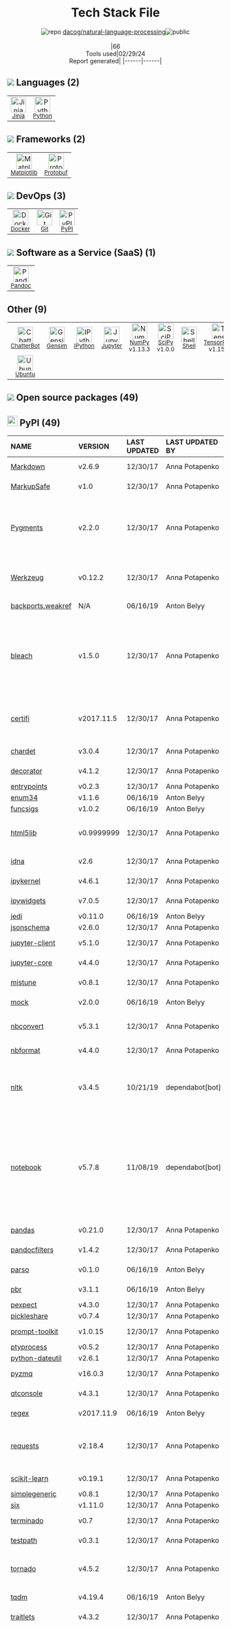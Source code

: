 <!--
&lt;--- Readme.md Snippet without images Start ---&gt;
## Tech Stack
dacog/natural-language-processing is built on the following main stack:

- [Jinja](https://palletsprojects.com/p/jinja/) – Templating Languages & Extensions
- [Python](https://www.python.org) – Languages
- [Matplotlib](http://matplotlib.org) – Charting Libraries
- [Protobuf](https://developers.google.com/protocol-buffers/) – Serialization Frameworks
- [Docker](https://www.docker.com/) – Virtual Machine Platforms & Containers
- [Pandoc](https://pandoc.org/) – File Conversion
- [ChatterBot](https://chatterbot.readthedocs.io/en/stable/) – Chatbot Platforms & Tools
- [Gensim](https://radimrehurek.com/gensim/) – NLP / Sentiment Analysis
- [IPython](http://ipython.org/index.html) – Shells
- [Jupyter](http://jupyter.org) – Data Science Notebooks
- [NumPy](http://www.numpy.org/) – Data Science Tools
- [SciPy](http://www.scipy.org) – Data Science Tools
- [Shell](https://en.wikipedia.org/wiki/Shell_script) – Shells
- [TensorFlow](https://www.tensorflow.org) – Machine Learning Tools
- [Ubuntu](http://www.ubuntu.com/) – Operating Systems

Full tech stack [here](/techstack.md)

&lt;--- Readme.md Snippet without images End ---&gt;

&lt;--- Readme.md Snippet with images Start ---&gt;
## Tech Stack
dacog/natural-language-processing is built on the following main stack:

- <img width='25' height='25' src='https://img.stackshare.io/service/2303/New_Project__20_.png' alt='Jinja'/> [Jinja](https://palletsprojects.com/p/jinja/) – Templating Languages & Extensions
- <img width='25' height='25' src='https://img.stackshare.io/service/993/pUBY5pVj.png' alt='Python'/> [Python](https://www.python.org) – Languages
- <img width='25' height='25' src='https://img.stackshare.io/service/2993/2DZC4KaA_400x400.jpg' alt='Matplotlib'/> [Matplotlib](http://matplotlib.org) – Charting Libraries
- <img width='25' height='25' src='https://img.stackshare.io/service/4393/ma2jqJKH_400x400.png' alt='Protobuf'/> [Protobuf](https://developers.google.com/protocol-buffers/) – Serialization Frameworks
- <img width='25' height='25' src='https://img.stackshare.io/service/586/n4u37v9t_400x400.png' alt='Docker'/> [Docker](https://www.docker.com/) – Virtual Machine Platforms & Containers
- <img width='25' height='25' src='https://img.stackshare.io/service/2330/no-img-open-source.png' alt='Pandoc'/> [Pandoc](https://pandoc.org/) – File Conversion
- <img width='25' height='25' src='https://img.stackshare.io/service/21591/default_c5073b379d6816c0720db1a1e90c1d474703ce5e.png' alt='ChatterBot'/> [ChatterBot](https://chatterbot.readthedocs.io/en/stable/) – Chatbot Platforms & Tools
- <img width='25' height='25' src='https://img.stackshare.io/service/5563/mVtUelKO_400x400.png' alt='Gensim'/> [Gensim](https://radimrehurek.com/gensim/) – NLP / Sentiment Analysis
- <img width='25' height='25' src='https://img.stackshare.io/service/4477/820a0bb9a44fe5a1d640993ab1e6fd84_400x400.png' alt='IPython'/> [IPython](http://ipython.org/index.html) – Shells
- <img width='25' height='25' src='https://img.stackshare.io/service/4190/fGBUdNf__400x400.jpg' alt='Jupyter'/> [Jupyter](http://jupyter.org) – Data Science Notebooks
- <img width='25' height='25' src='https://img.stackshare.io/service/2179/default_332f874a2edb2686f578aa6389313efcea1eec41.png' alt='NumPy'/> [NumPy](http://www.numpy.org/) – Data Science Tools
- <img width='25' height='25' src='https://img.stackshare.io/service/3303/scipyshiny_small.png' alt='SciPy'/> [SciPy](http://www.scipy.org) – Data Science Tools
- <img width='25' height='25' src='https://img.stackshare.io/service/4631/default_c2062d40130562bdc836c13dbca02d318205a962.png' alt='Shell'/> [Shell](https://en.wikipedia.org/wiki/Shell_script) – Shells
- <img width='25' height='25' src='https://img.stackshare.io/service/4717/FtFnqC38_400x400.png' alt='TensorFlow'/> [TensorFlow](https://www.tensorflow.org) – Machine Learning Tools
- <img width='25' height='25' src='https://img.stackshare.io/service/3511/cof_orange_hex.jpg' alt='Ubuntu'/> [Ubuntu](http://www.ubuntu.com/) – Operating Systems

Full tech stack [here](/techstack.md)

&lt;--- Readme.md Snippet with images End ---&gt;
-->
<div align="center">

# Tech Stack File
![](https://img.stackshare.io/repo.svg "repo") [dacog/natural-language-processing](https://github.com/dacog/natural-language-processing)![](https://img.stackshare.io/public_badge.svg "public")
<br/><br/>
|66<br/>Tools used|02/29/24 <br/>Report generated|
|------|------|
</div>

## <img src='https://img.stackshare.io/languages.svg'/> Languages (2)
<table><tr>
  <td align='center'>
  <img width='36' height='36' src='https://img.stackshare.io/service/2303/New_Project__20_.png' alt='Jinja'>
  <br>
  <sub><a href="https://palletsprojects.com/p/jinja/">Jinja</a></sub>
  <br>
  <sub></sub>
</td>

<td align='center'>
  <img width='36' height='36' src='https://img.stackshare.io/service/993/pUBY5pVj.png' alt='Python'>
  <br>
  <sub><a href="https://www.python.org">Python</a></sub>
  <br>
  <sub></sub>
</td>

</tr>
</table>

## <img src='https://img.stackshare.io/frameworks.svg'/> Frameworks (2)
<table><tr>
  <td align='center'>
  <img width='36' height='36' src='https://img.stackshare.io/service/2993/2DZC4KaA_400x400.jpg' alt='Matplotlib'>
  <br>
  <sub><a href="http://matplotlib.org">Matplotlib</a></sub>
  <br>
  <sub></sub>
</td>

<td align='center'>
  <img width='36' height='36' src='https://img.stackshare.io/service/4393/ma2jqJKH_400x400.png' alt='Protobuf'>
  <br>
  <sub><a href="https://developers.google.com/protocol-buffers/">Protobuf</a></sub>
  <br>
  <sub></sub>
</td>

</tr>
</table>

## <img src='https://img.stackshare.io/devops.svg'/> DevOps (3)
<table><tr>
  <td align='center'>
  <img width='36' height='36' src='https://img.stackshare.io/service/586/n4u37v9t_400x400.png' alt='Docker'>
  <br>
  <sub><a href="https://www.docker.com/">Docker</a></sub>
  <br>
  <sub></sub>
</td>

<td align='center'>
  <img width='36' height='36' src='https://img.stackshare.io/service/1046/git.png' alt='Git'>
  <br>
  <sub><a href="http://git-scm.com/">Git</a></sub>
  <br>
  <sub></sub>
</td>

<td align='center'>
  <img width='36' height='36' src='https://img.stackshare.io/service/12572/-RIWgodF_400x400.jpg' alt='PyPI'>
  <br>
  <sub><a href="https://pypi.org/">PyPI</a></sub>
  <br>
  <sub></sub>
</td>

</tr>
</table>

## <img src='https://img.stackshare.io/saas.svg'/> Software as a Service (SaaS) (1)
<table><tr>
  <td align='center'>
  <img width='36' height='36' src='https://img.stackshare.io/service/2330/no-img-open-source.png' alt='Pandoc'>
  <br>
  <sub><a href="https://pandoc.org/">Pandoc</a></sub>
  <br>
  <sub></sub>
</td>

</tr>
</table>

## Other (9)
<table><tr>
  <td align='center'>
  <img width='36' height='36' src='https://img.stackshare.io/service/21591/default_c5073b379d6816c0720db1a1e90c1d474703ce5e.png' alt='ChatterBot'>
  <br>
  <sub><a href="https://chatterbot.readthedocs.io/en/stable/">ChatterBot</a></sub>
  <br>
  <sub></sub>
</td>

<td align='center'>
  <img width='36' height='36' src='https://img.stackshare.io/service/5563/mVtUelKO_400x400.png' alt='Gensim'>
  <br>
  <sub><a href="https://radimrehurek.com/gensim/">Gensim</a></sub>
  <br>
  <sub></sub>
</td>

<td align='center'>
  <img width='36' height='36' src='https://img.stackshare.io/service/4477/820a0bb9a44fe5a1d640993ab1e6fd84_400x400.png' alt='IPython'>
  <br>
  <sub><a href="http://ipython.org/index.html">IPython</a></sub>
  <br>
  <sub></sub>
</td>

<td align='center'>
  <img width='36' height='36' src='https://img.stackshare.io/service/4190/fGBUdNf__400x400.jpg' alt='Jupyter'>
  <br>
  <sub><a href="http://jupyter.org">Jupyter</a></sub>
  <br>
  <sub></sub>
</td>

<td align='center'>
  <img width='36' height='36' src='https://img.stackshare.io/service/2179/default_332f874a2edb2686f578aa6389313efcea1eec41.png' alt='NumPy'>
  <br>
  <sub><a href="http://www.numpy.org/">NumPy</a></sub>
  <br>
  <sub>v1.13.3</sub>
</td>

<td align='center'>
  <img width='36' height='36' src='https://img.stackshare.io/service/3303/scipyshiny_small.png' alt='SciPy'>
  <br>
  <sub><a href="http://www.scipy.org">SciPy</a></sub>
  <br>
  <sub>v1.0.0</sub>
</td>

<td align='center'>
  <img width='36' height='36' src='https://img.stackshare.io/service/4631/default_c2062d40130562bdc836c13dbca02d318205a962.png' alt='Shell'>
  <br>
  <sub><a href="https://en.wikipedia.org/wiki/Shell_script">Shell</a></sub>
  <br>
  <sub></sub>
</td>

<td align='center'>
  <img width='36' height='36' src='https://img.stackshare.io/service/4717/FtFnqC38_400x400.png' alt='TensorFlow'>
  <br>
  <sub><a href="https://www.tensorflow.org">TensorFlow</a></sub>
  <br>
  <sub>v1.15.0</sub>
</td>

</tr>
<tr>
  <td align='center'>
  <img width='36' height='36' src='https://img.stackshare.io/service/3511/cof_orange_hex.jpg' alt='Ubuntu'>
  <br>
  <sub><a href="http://www.ubuntu.com/">Ubuntu</a></sub>
  <br>
  <sub></sub>
</td>

</tr>
</table>


## <img src='https://img.stackshare.io/group.svg' /> Open source packages (49)</h2>

## <img width='24' height='24' src='https://img.stackshare.io/service/12572/-RIWgodF_400x400.jpg'/> PyPI (49)

|NAME|VERSION|LAST UPDATED|LAST UPDATED BY|LICENSE|VULNERABILITIES|
|:------|:------|:------|:------|:------|:------|
|[Markdown](https://pypi.org/project/Markdown)|v2.6.9|12/30/17|Anna Potapenko |BSD-3-Clause|N/A|
|[MarkupSafe](https://pypi.org/project/MarkupSafe)|v1.0|12/30/17|Anna Potapenko |BSD-3-Clause|N/A|
|[Pygments](https://pypi.org/project/Pygments)|v2.2.0|12/30/17|Anna Potapenko |BSD-3-Clause|[CVE-2021-27291](https://github.com/advisories/GHSA-pq64-v7f5-gqh8) (High)<br/>[CVE-2021-20270](https://github.com/advisories/GHSA-9w8r-397f-prfh) (High)<br/>[CVE-2022-40896](https://github.com/advisories/GHSA-mrwq-x4v8-fh7p) (Moderate)|
|[Werkzeug](https://pypi.org/project/Werkzeug)|v0.12.2|12/30/17|Anna Potapenko |BSD-3-Clause|[CVE-2023-25577](https://github.com/advisories/GHSA-xg9f-g7g7-2323) (High)<br/>[CVE-2023-23934](https://github.com/advisories/GHSA-px8h-6qxv-m22q) (Low)|
|[backports.weakref](https://pypi.org/project/backports.weakref)|N/A|06/16/19|Anton Belyy |Python-2.0|N/A|
|[bleach](https://pypi.org/project/bleach)|v1.5.0|12/30/17|Anna Potapenko |Apache-2.0|[CVE-2020-6817](https://github.com/advisories/GHSA-vqhp-cxgc-6wmm) (High)<br/>[CVE-2020-6802](https://github.com/advisories/GHSA-q65m-pv3f-wr5r) (Moderate)<br/>[CVE-2020-6816](https://github.com/advisories/GHSA-m6xf-fq7q-8743) (Moderate)<br/>[CVE-2021-23980](https://github.com/advisories/GHSA-vv2x-vrpj-qqpq) (Moderate)|
|[certifi](https://pypi.org/project/certifi)|v2017.11.5|12/30/17|Anna Potapenko |MPL-2.0|[CVE-2023-37920](https://github.com/advisories/GHSA-xqr8-7jwr-rhp7) (High)<br/>[CVE-2022-23491](https://github.com/advisories/GHSA-43fp-rhv2-5gv8) (Moderate)|
|[chardet](https://pypi.org/project/chardet)|v3.0.4|12/30/17|Anna Potapenko |LGPL-2.1|N/A|
|[decorator](https://pypi.org/project/decorator)|v4.1.2|12/30/17|Anna Potapenko |BSD-2-Clause|N/A|
|[entrypoints](https://pypi.org/project/entrypoints)|v0.2.3|12/30/17|Anna Potapenko |MIT|N/A|
|[enum34](https://pypi.org/project/enum34)|v1.1.6|06/16/19|Anton Belyy |DSDP|N/A|
|[funcsigs](https://pypi.org/project/funcsigs)|v1.0.2|06/16/19|Anton Belyy |Other|N/A|
|[html5lib](https://pypi.org/project/html5lib)|v0.9999999|12/30/17|Anna Potapenko |MIT|[CVE-2016-9909](https://github.com/advisories/GHSA-v9v9-xffq-rwr4) (Moderate)<br/>[CVE-2016-9910](https://github.com/advisories/GHSA-8f6m-gfq9-g33v) (Moderate)|
|[idna](https://pypi.org/project/idna)|v2.6|12/30/17|Anna Potapenko |BSD-3-Clause|N/A|
|[ipykernel](https://pypi.org/project/ipykernel)|v4.6.1|12/30/17|Anna Potapenko |BSD-3-Clause|N/A|
|[ipywidgets](https://pypi.org/project/ipywidgets)|v7.0.5|12/30/17|Anna Potapenko |BSD-3-Clause|N/A|
|[jedi](https://pypi.org/project/jedi)|v0.11.0|06/16/19|Anton Belyy |MIT|N/A|
|[jsonschema](https://pypi.org/project/jsonschema)|v2.6.0|12/30/17|Anna Potapenko |MIT|N/A|
|[jupyter-client](https://pypi.org/project/jupyter-client)|v5.1.0|12/30/17|Anna Potapenko |BSD-3-Clause|N/A|
|[jupyter-core](https://pypi.org/project/jupyter-core)|v4.4.0|12/30/17|Anna Potapenko |BSD-3-Clause|[CVE-2022-39286](https://github.com/advisories/GHSA-m678-f26j-3hrp) (High)|
|[mistune](https://pypi.org/project/mistune)|v0.8.1|12/30/17|Anna Potapenko |BSD-3-Clause|N/A|
|[mock](https://pypi.org/project/mock)|v2.0.0|06/16/19|Anton Belyy |BSD-2-Clause|N/A|
|[nbconvert](https://pypi.org/project/nbconvert)|v5.3.1|12/30/17|Anna Potapenko |BSD-3-Clause|[CVE-2021-32862](https://github.com/advisories/GHSA-9jmq-rx5f-8jwq) (Moderate)|
|[nbformat](https://pypi.org/project/nbformat)|v4.4.0|12/30/17|Anna Potapenko |BSD-3-Clause|N/A|
|[nltk](https://pypi.org/project/nltk)|v3.4.5|10/21/19|dependabot[bot] |Apache-2.0|[CVE-2021-43854](https://github.com/advisories/GHSA-f8m6-h2c7-8h9x) (High)<br/>[CVE-2021-3842](https://github.com/advisories/GHSA-rqjh-jp2r-59cj) (High)<br/>[CVE-2021-3828](https://github.com/advisories/GHSA-2ww3-fxvq-293j) (High)|
|[notebook](https://pypi.org/project/notebook)|v5.7.8|11/08/19|dependabot[bot] |BSD-3-Clause|[CVE-2021-32798](https://github.com/advisories/GHSA-hwvq-6gjx-j797) (Critical)<br/>[CVE-2021-32797](https://github.com/advisories/GHSA-4952-p58q-6crx) (High)<br/>[CVE-2022-24758](https://github.com/advisories/GHSA-m87f-39q9-6f55) (High)<br/>[CVE-2020-26215](https://github.com/advisories/GHSA-c7vm-f5p4-8fqh) (Moderate)<br/>[CVE-2022-29238](https://github.com/advisories/GHSA-v7vq-3x77-87vg) (Moderate)|
|[pandas](https://pypi.org/project/pandas)|v0.21.0|12/30/17|Anna Potapenko |BSD-3-Clause|N/A|
|[pandocfilters](https://pypi.org/project/pandocfilters)|v1.4.2|12/30/17|Anna Potapenko |BSD-3-Clause|N/A|
|[parso](https://pypi.org/project/parso)|v0.1.0|06/16/19|Anton Belyy |MIT|[CVE-2019-12760](https://github.com/advisories/GHSA-22mf-97vh-x8rw) (High)|
|[pbr](https://pypi.org/project/pbr)|v3.1.1|06/16/19|Anton Belyy |Apache-2.0|N/A|
|[pexpect](https://pypi.org/project/pexpect)|v4.3.0|12/30/17|Anna Potapenko |ISC|N/A|
|[pickleshare](https://pypi.org/project/pickleshare)|v0.7.4|12/30/17|Anna Potapenko |MIT|N/A|
|[prompt-toolkit](https://pypi.org/project/prompt-toolkit)|v1.0.15|12/30/17|Anna Potapenko |BSD-3-Clause|N/A|
|[ptyprocess](https://pypi.org/project/ptyprocess)|v0.5.2|12/30/17|Anna Potapenko |ISC|N/A|
|[python-dateutil](https://pypi.org/project/python-dateutil)|v2.6.1|12/30/17|Anna Potapenko |NRL|N/A|
|[pyzmq](https://pypi.org/project/pyzmq)|v16.0.3|12/30/17|Anna Potapenko |BSD-3-Clause|N/A|
|[qtconsole](https://pypi.org/project/qtconsole)|v4.3.1|12/30/17|Anna Potapenko |BSD-3-Clause|N/A|
|[regex](https://pypi.org/project/regex)|v2017.11.9|06/16/19|Anton Belyy |Python-2.0|N/A|
|[requests](https://pypi.org/project/requests)|v2.18.4|12/30/17|Anna Potapenko |Apache-2.0|[CVE-2018-18074](https://github.com/advisories/GHSA-x84v-xcm2-53pg) (High)<br/>[CVE-2023-32681](https://github.com/advisories/GHSA-j8r2-6x86-q33q) (Moderate)|
|[scikit-learn](https://pypi.org/project/scikit-learn)|v0.19.1|12/30/17|Anna Potapenko |BSD-3-Clause|N/A|
|[simplegeneric](https://pypi.org/project/simplegeneric)|v0.8.1|12/30/17|Anna Potapenko |ZPL-2.1|N/A|
|[six](https://pypi.org/project/six)|v1.11.0|12/30/17|Anna Potapenko |MIT|N/A|
|[terminado](https://pypi.org/project/terminado)|v0.7|12/30/17|Anna Potapenko |BSD-2-Clause|N/A|
|[testpath](https://pypi.org/project/testpath)|v0.3.1|12/30/17|Anna Potapenko |BSD-3-Clause|N/A|
|[tornado](https://pypi.org/project/tornado)|v4.5.2|12/30/17|Anna Potapenko |Apache-2.0|[](https://github.com/advisories/GHSA-qppv-j76h-2rpx) (Moderate)<br/>[CVE-2023-28370](https://github.com/advisories/GHSA-hj3f-6gcp-jg8j) (Moderate)|
|[tqdm](https://pypi.org/project/tqdm)|v4.19.4|06/16/19|Anton Belyy |MPL-2.0,MIT|N/A|
|[traitlets](https://pypi.org/project/traitlets)|v4.3.2|12/30/17|Anna Potapenko |BSD-3-Clause|N/A|
|[urllib3](https://pypi.org/project/urllib3)|v1.22|12/30/17|Anna Potapenko |MIT|[CVE-2018-20060](https://github.com/advisories/GHSA-www2-v7xj-xrc6) (Critical)<br/>[CVE-2019-11324](https://github.com/advisories/GHSA-mh33-7rrq-662w) (High)<br/>[CVE-2019-11236](https://github.com/advisories/GHSA-r64q-w8jr-g9qp) (Moderate)<br/>[CVE-2023-45803](https://github.com/advisories/GHSA-g4mx-q9vg-27p4) (Moderate)<br/>[CVE-2018-25091](https://github.com/advisories/GHSA-gwvm-45gx-3cf8) (Moderate)<br/>[CVE-2023-43804](https://github.com/advisories/GHSA-v845-jxx5-vc9f) (Moderate)<br/>[CVE-2020-26137](https://github.com/advisories/GHSA-wqvq-5m8c-6g24) (Moderate)|
|[wcwidth](https://pypi.org/project/wcwidth)|v0.1.7|12/30/17|Anna Potapenko |MIT|N/A|

<br/>
<div align='center'>

Generated via [Stack File](https://github.com/marketplace/stack-file)
